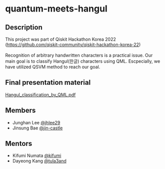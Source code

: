 # quantum-meets-hangul
## Description
This project was part of Qiskit Hackathon Korea 2022 
(https://github.com/qiskit-community/qiskit-hackathon-korea-22) <br /> <br />
Recognition of arbitrary handwritten characters is a practical issue.
Our main goal is to classify Hangul(한글) characters using QML.
Escpecially, we have utilized QSVM method to reach our goal.

## Final presentation material
[Hangul_classification_by_QML.pdf](Hangul_classification_by_QML.pdf)<br />

## Members
- Junghan Lee [@jhlee29](https://github.com/jhlee29) <br />
- Jinsung Bae [@jin-castle](https://github.com/jin-castle) <br />

## Mentors
- Kifumi Numata [@kifumi](https://github.com/kifumi) <br />
- Dayeong Kang [@tula3and](https://github.com/tula3and) <br />
